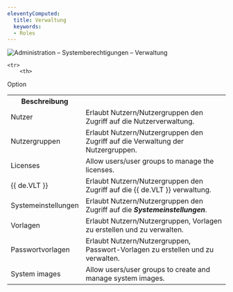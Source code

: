 ```yaml
---
eleventyComputed:
  title: Verwaltung
  keywords:
  - Roles
---
```

![Administration – Systemberechtigungen – Verwaltung](https://webdevolutions.azureedge.net/docs/de/server/ServerOp0066.png)

<table>

	<tr>
		<th>
Option
		</th>
		<th>
Beschreibung
		</th>
	</tr>
	<tr>
		<td>
Nutzer
		</td>
		<td>
Erlaubt Nutzern/Nutzergruppen den Zugriff auf die Nutzerverwaltung.
		</td>
	</tr>
	<tr>
		<td>
Nutzergruppen
		</td>
		<td>
Erlaubt Nutzern/Nutzergruppen den Zugriff auf die Verwaltung der Nutzergruppen.
		</td>
	</tr>
	<tr>
		<td>
Licenses
		</td>
		<td>
Allow users/user groups to manage the licenses.
		</td>
	</tr>
	<tr>
		<td>
{{ de.VLT }}
		</td>
		<td>
Erlaubt Nutzern/Nutzergruppen den Zugriff auf die {{ de.VLT }} verwaltung.
		</td>
	</tr>
	<tr>
		<td>
Systemeinstellungen
		</td>
		<td>
Erlaubt Nutzern/Nutzergruppen den Zugriff auf die ***Systemeinstellungen***.
		</td>
	</tr>
	<tr>
		<td>
Vorlagen
		</td>
		<td>
Erlaubt Nutzern/Nutzergruppen, Vorlagen zu erstellen und zu verwalten.
		</td>
	</tr>
	<tr>
		<td>
Passwortvorlagen
		</td>
		<td>
Erlaubt Nutzern/Nutzergruppen, Passwort-Vorlagen zu erstellen und zu verwalten.
		</td>
	</tr>
	<tr>
		<td>
System images
		</td>
		<td>
Allow users/user groups to create and manage system images.
		</td>
	</tr>
</table>
